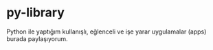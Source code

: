 # py-library
Python ile yaptığım kullanışlı, eğlenceli ve işe yarar uygulamalar (apps) burada paylaşıyorum.
